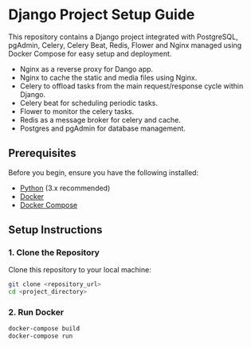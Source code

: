 # Django Project Setup Guide

This repository contains a Django project integrated with PostgreSQL, pgAdmin, Celery, Celery Beat, Redis, Flower and Nginx managed using Docker Compose for easy setup and deployment.

- Nginx as a reverse proxy for Dango app.
- Nginx to cache the static and media files using Nginx.
- Celery to offload tasks from the main request/response cycle within Django.
- Celery beat for scheduling periodic tasks.
- Flower to monitor the celery tasks.
- Redis as a message broker for celery and cache.
- Postgres and pgAdmin for database management.



## Prerequisites

Before you begin, ensure you have the following installed:

- [Python](https://www.python.org/) (3.x recommended)
- [Docker](https://www.docker.com/)
- [Docker Compose](https://docs.docker.com/compose/)

## Setup Instructions

### 1. Clone the Repository

Clone this repository to your local machine:

```bash
git clone <repository_url>
cd <project_directory>
```

### 2. Run Docker

```bash
docker-compose build
docker-compose run
```
